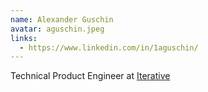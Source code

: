 ```yaml
---
name: Alexander Guschin
avatar: aguschin.jpeg
links:
  - https://www.linkedin.com/in/1aguschin/
---
```


Technical Product Engineer at [Iterative](https://iterative.ai/)
